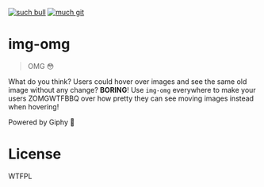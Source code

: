 [![such bull](https://img.shields.io/badge/such-bull-1393d5.svg?style=flat)](https://bullg.it/)
[![much git](https://img.shields.io/badge/very-git-7ED321.svg?style=flat)](https://bullg.it/)

# img-omg

> OMG :flushed:

What do you think? Users could hover over images and see the same old image without any change? **BORING**! Use `img-omg` everywhere to make your users ZOMGWTFBBQ over how pretty they can see moving images instead when hovering!

Powered by Giphy :sparkling_heart:

# License

WTFPL
